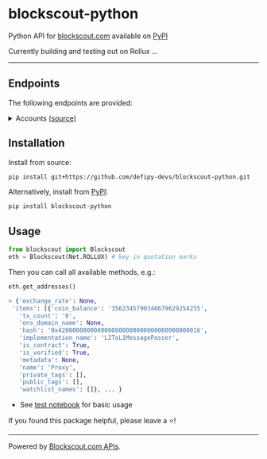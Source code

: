# blockscout-python

Python API for [blockscout.com](https://www.blockscout.com/) available on [PyPI](https://pypi.org/project/blockscout-python/)

Currently building and testing out on Rollux ...

___

## Endpoints

The following endpoints are provided:

<details><summary>Accounts <a href="https://eth.blockscout.com/api-docs">(source)</a></summary>
<p>

* `get_addresses`

</details>

## Installation

Install from source:

``` bash
pip install git+https://github.com/defipy-devs/blockscout-python.git
```

Alternatively, install from [PyPI](https://pypi.org/project/etherscan-python/):

```bash
pip install blockscout-python
```

## Usage

``` python
from blockscout import Blockscout
eth = Blockscout(Net.ROLLUX) # key in quotation marks
```
Then you can call all available methods, e.g.:

``` python
eth.get_addresses()

> {'exchange_rate': None,
 'items': [{'coin_balance': '3562345790348679629254255',
   'tx_count': '0',
   'ens_domain_name': None,
   'hash': '0x4200000000000000000000000000000000000016',
   'implementation_name': 'L2ToL1MessagePasser',
   'is_contract': True,
   'is_verified': True,
   'metadata': None,
   'name': 'Proxy',
   'private_tags': [],
   'public_tags': [],
   'watchlist_names': []}, ... }
```

* See [test notebook](https://github.com/defipy-devs/blockscout-python/blob/main/notebooks/tutorials/basic.ipynb) for basic usage

If you found this package helpful, please leave a :star:!

___

 Powered by [Blockscout.com APIs](https://eth.blockscout.com/api-docs).

